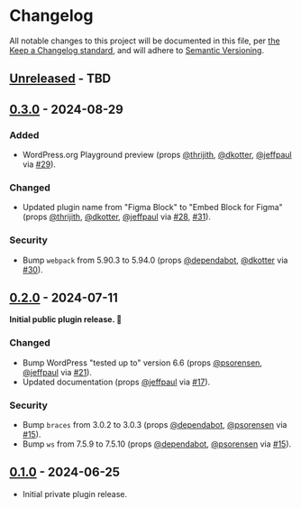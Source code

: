 # Changelog

All notable changes to this project will be documented in this file, per [the Keep a Changelog standard](http://keepachangelog.com/), and will adhere to [Semantic Versioning](https://semver.org/spec/v2.0.0.html).

## [Unreleased] - TBD

## [0.3.0] - 2024-08-29
### Added
- WordPress.org Playground preview (props [@thrijith](https://github.com/thrijith), [@dkotter](https://github.com/dkotter), [@jeffpaul](https://github.com/jeffpaul) via [#29](https://github.com/10up/embed-block-figma/pull/29)).

### Changed
- Updated plugin name from "Figma Block" to "Embed Block for Figma" (props [@thrijith](https://github.com/thrijith), [@dkotter](https://github.com/dkotter), [@jeffpaul](https://github.com/jeffpaul) via [#28](https://github.com/10up/embed-block-figma/pull/28), [#31](https://github.com/10up/embed-block-figma/pull/31)).

### Security
- Bump `webpack` from 5.90.3 to 5.94.0 (props [@dependabot](https://github.com/apps/dependabot), [@dkotter](https://github.com/dkotter) via [#30](https://github.com/10up/embed-block-figma/pull/30)).

## [0.2.0] - 2024-07-11
**Initial public plugin release. 🎉**

### Changed
- Bump WordPress "tested up to" version 6.6 (props [@psorensen](https://github.com/psorensen), [@jeffpaul](https://github.com/jeffpaul) via [#21](https://github.com/10up/embed-block-figma/pull/21)).
- Updated documentation (props [@jeffpaul](https://github.com/jeffpaul) via [#17](https://github.com/10up/embed-block-figma/pull/17)).

### Security
- Bump `braces` from 3.0.2 to 3.0.3 (props [@dependabot](https://github.com/apps/dependabot), [@psorensen](https://github.com/psorensen) via [#15](https://github.com/10up/embed-block-figma/pull/15)).
- Bump `ws` from 7.5.9 to 7.5.10 (props [@dependabot](https://github.com/apps/dependabot), [@psorensen](https://github.com/psorensen) via [#15](https://github.com/10up/embed-block-figma/pull/15)).

## [0.1.0] - 2024-06-25
- Initial private plugin release.

[Unreleased]: https://github.com/10up/embed-block-figma/compare/trunk...develop
[0.3.0]: https://github.com/10up/embed-block-figma/compare/0.2.0...0.3.0
[0.2.0]: https://github.com/10up/embed-block-figma/compare/0.1.0...0.2.0
[0.1.0]: https://github.com/10up/embed-block-figma/tree/v0.1.0

